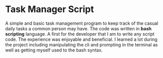 # Task Manager Script

A simple and basic task management program to keep track of the casual daily tasks a common person may have.
The code was written in **bash scripting** language. A first for the developer that I am to write any script code.
The experience was enjoyable and beneficial. I learned a lot during the project including manipulating the cli and prompting in the terminal as well as getting myself used to the bash syntax.

